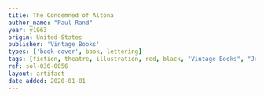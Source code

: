 ```yaml
---
title: The Condemned of Altona
author_name: "Paul Rand"
year: y1963
origin: United-States
publisher: 'Vintage Books'
types: ['book-cover', book, lettering]
tags: [fiction, theatre, illustration, red, black, "Vintage Books", "Jean Paul Sartre"]
ref: sol-030-0056
layout: artifact
date_added: 2020-01-01
---
```


